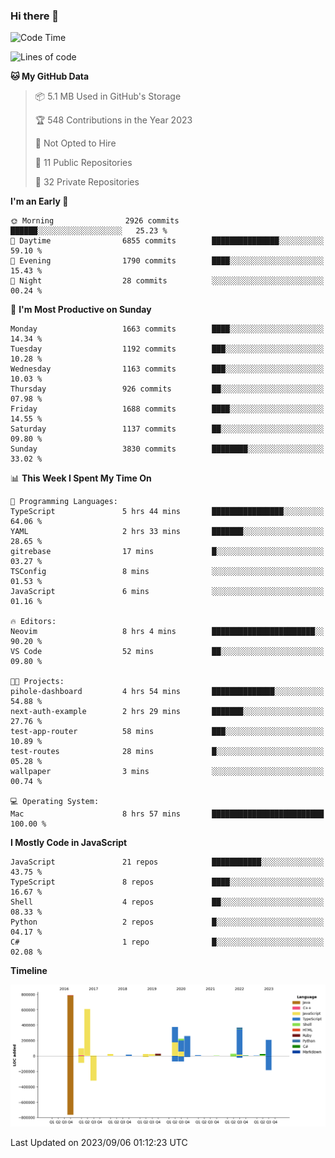 ### Hi there 👋

<!--
**Clumsy-Coder/Clumsy-Coder** is a ✨ _special_ ✨ repository because its `README.md` (this file) appears on your GitHub profile.

Here are some ideas to get you started:

- 🔭 I’m currently working on ...
- 🌱 I’m currently learning ...
- 👯 I’m looking to collaborate on ...
- 🤔 I’m looking for help with ...
- 💬 Ask me about ...
- 📫 How to reach me: ...
- 😄 Pronouns: ...
- ⚡ Fun fact: ...
-->

<!-- anmol098/waka-readme-stats -->
<!--START_SECTION:waka-->
![Code Time](http://img.shields.io/badge/Code%20Time-364%20hrs%2019%20mins-blue)

![Lines of code](https://img.shields.io/badge/From%20Hello%20World%20I%27ve%20Written-3.1%20million%20lines%20of%20code-blue)

**🐱 My GitHub Data** 

> 📦 5.1 MB Used in GitHub's Storage 
 > 
> 🏆 548 Contributions in the Year 2023
 > 
> 🚫 Not Opted to Hire
 > 
> 📜 11 Public Repositories 
 > 
> 🔑 32 Private Repositories 
 > 
**I'm an Early 🐤** 

```text
🌞 Morning                2926 commits        ██████░░░░░░░░░░░░░░░░░░░   25.23 % 
🌆 Daytime                6855 commits        ███████████████░░░░░░░░░░   59.10 % 
🌃 Evening                1790 commits        ████░░░░░░░░░░░░░░░░░░░░░   15.43 % 
🌙 Night                  28 commits          ░░░░░░░░░░░░░░░░░░░░░░░░░   00.24 % 
```
📅 **I'm Most Productive on Sunday** 

```text
Monday                   1663 commits        ████░░░░░░░░░░░░░░░░░░░░░   14.34 % 
Tuesday                  1192 commits        ███░░░░░░░░░░░░░░░░░░░░░░   10.28 % 
Wednesday                1163 commits        ███░░░░░░░░░░░░░░░░░░░░░░   10.03 % 
Thursday                 926 commits         ██░░░░░░░░░░░░░░░░░░░░░░░   07.98 % 
Friday                   1688 commits        ████░░░░░░░░░░░░░░░░░░░░░   14.55 % 
Saturday                 1137 commits        ██░░░░░░░░░░░░░░░░░░░░░░░   09.80 % 
Sunday                   3830 commits        ████████░░░░░░░░░░░░░░░░░   33.02 % 
```


📊 **This Week I Spent My Time On** 

```text
💬 Programming Languages: 
TypeScript               5 hrs 44 mins       ████████████████░░░░░░░░░   64.06 % 
YAML                     2 hrs 33 mins       ███████░░░░░░░░░░░░░░░░░░   28.65 % 
gitrebase                17 mins             █░░░░░░░░░░░░░░░░░░░░░░░░   03.27 % 
TSConfig                 8 mins              ░░░░░░░░░░░░░░░░░░░░░░░░░   01.53 % 
JavaScript               6 mins              ░░░░░░░░░░░░░░░░░░░░░░░░░   01.16 % 

🔥 Editors: 
Neovim                   8 hrs 4 mins        ███████████████████████░░   90.20 % 
VS Code                  52 mins             ██░░░░░░░░░░░░░░░░░░░░░░░   09.80 % 

🐱‍💻 Projects: 
pihole-dashboard         4 hrs 54 mins       ██████████████░░░░░░░░░░░   54.88 % 
next-auth-example        2 hrs 29 mins       ███████░░░░░░░░░░░░░░░░░░   27.76 % 
test-app-router          58 mins             ███░░░░░░░░░░░░░░░░░░░░░░   10.89 % 
test-routes              28 mins             █░░░░░░░░░░░░░░░░░░░░░░░░   05.28 % 
wallpaper                3 mins              ░░░░░░░░░░░░░░░░░░░░░░░░░   00.74 % 

💻 Operating System: 
Mac                      8 hrs 57 mins       █████████████████████████   100.00 % 
```

**I Mostly Code in JavaScript** 

```text
JavaScript               21 repos            ███████████░░░░░░░░░░░░░░   43.75 % 
TypeScript               8 repos             ████░░░░░░░░░░░░░░░░░░░░░   16.67 % 
Shell                    4 repos             ██░░░░░░░░░░░░░░░░░░░░░░░   08.33 % 
Python                   2 repos             █░░░░░░░░░░░░░░░░░░░░░░░░   04.17 % 
C#                       1 repo              █░░░░░░░░░░░░░░░░░░░░░░░░   02.08 % 
```



**Timeline**

![Lines of Code chart](https://raw.githubusercontent.com/Clumsy-Coder/Clumsy-Coder/main/assets/bar_graph.png)


 Last Updated on 2023/09/06 01:12:23 UTC
<!--END_SECTION:waka-->
